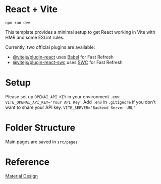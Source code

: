 # React + Vite

`npm run dev`

This template provides a minimal setup to get React working in Vite with HMR and some ESLint rules.

Currently, two official plugins are available:

- [@vitejs/plugin-react](https://github.com/vitejs/vite-plugin-react/blob/main/packages/plugin-react/README.md) uses [Babel](https://babeljs.io/) for Fast Refresh
- [@vitejs/plugin-react-swc](https://github.com/vitejs/vite-plugin-react-swc) uses [SWC](https://swc.rs/) for Fast Refresh

# Setup
Please set up `OPENAI_API_KEY` in your environment `.env`:
`VITE_OPENAI_API_KEY='Your API Key'`
Add `.env` in `.gitignore` if you don't want to share your API key.
`VITE_SERVER='Backend Server URL'`

# Folder Structure
Main pages are saved in `src/pages`

# Reference
[Material Design](https://mui.com/material-ui/getting-started/)
